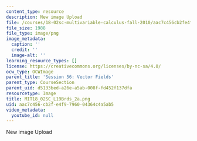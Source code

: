 ```yaml
---
content_type: resource
description: New image Upload
file: /courses/18-02sc-multivariable-calculus-fall-2010/aac7c456cb2fe4f9796004364c4a5ab5_MIT18_02SC_L19Brds_2a.png
file_size: 1988
file_type: image/png
image_metadata:
  caption: ''
  credit: ''
  image-alt: ''
learning_resource_types: []
license: https://creativecommons.org/licenses/by-nc-sa/4.0/
ocw_type: OCWImage
parent_title: 'Session 56: Vector Fields'
parent_type: CourseSection
parent_uid: d5133bed-a26e-a5ab-008f-fd452f137dfa
resourcetype: Image
title: MIT18_02SC_L19Brds_2a.png
uid: aac7c456-cb2f-e4f9-7960-04364c4a5ab5
video_metadata:
  youtube_id: null
---
```

New image Upload